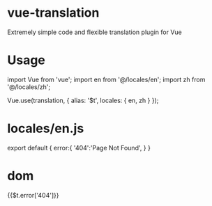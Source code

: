# vue-translation
Extremely simple code and flexible translation plugin for Vue

# Usage
import Vue from 'vue';
import en from '@/locales/en';
import zh from '@/locales/zh';

Vue.use(translation, {
    alias: '$t',
    locales: { en, zh }
});

# locales/en.js
export default {
    error:{
        '404':'Page Not Found',
    }
}
# dom
<p>{{$t.error['404']}}</p>
